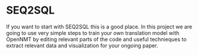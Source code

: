 # SEQ2SQL
If you want to start with SEQ2SQL this is a good place. In this project we are going to use very simple steps to train your own translation model with OpenNMT by editing relevant parts of the code and useful technieques to extract relevant data and visualization for your ongoing paper.

